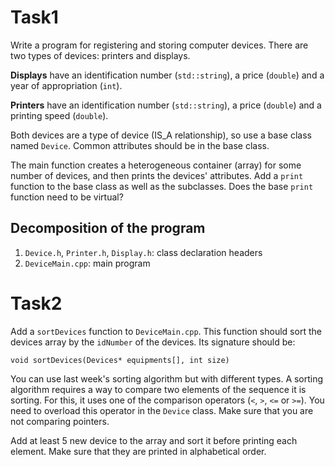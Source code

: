 # Task1

Write a program for registering and storing computer devices. There are two types of devices: printers and displays.

**Displays** have an identification number (`std::string`), a price (`double`) and a year of appropriation (`int`).

**Printers** have an identification number (`std::string`), a price (`double`) and a printing speed (`double`).

Both devices are a type of device (IS_A relationship), so use a base class named `Device`. Common attributes should be in the base class.

The main function creates a heterogeneous container (array) for some number of devices, and then prints the devices' attributes. Add a `print` function to the base class as well as the subclasses. Does the base `print` function need to be virtual?

## Decomposition of the program

1. `Device.h`, `Printer.h`, `Display.h`: class declaration headers
2. `DeviceMain.cpp`: main program

# Task2

Add a `sortDevices` function to `DeviceMain.cpp`. This function should sort the devices array by the `idNumber` of the devices. Its signature should be:

    void sortDevices(Devices* equipments[], int size)

You can use last week's sorting algorithm but with different types. A sorting algorithm requires a way to compare two elements of the sequence it is sorting. For this, it uses one of the comparison operators (`<`, `>`, `<=` or `>=`). You need to overload this operator in the `Device` class. Make sure that you are not comparing pointers.

Add at least 5 new device to the array and sort it before printing each element. Make sure that they are printed in alphabetical order.
